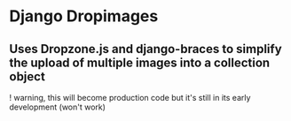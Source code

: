 # Django Dropimages #

## Uses Dropzone.js and django-braces to simplify the upload of multiple images into a collection object ##

! warning, this will become production code but it's still in its early development (won't work)